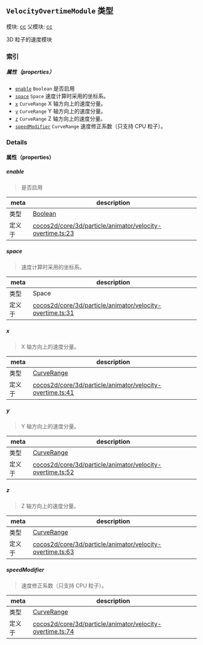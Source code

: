## `VelocityOvertimeModule` 类型



模块: [cc](../modules/cc.md)
父模块: [cc](../modules/cc.md)


3D 粒子的速度模块



### 索引

##### 属性（properties）

  - [`enable`](#enable) `Boolean` 是否启用
  - [`space`](#space) `Space` 速度计算时采用的坐标系。
  - [`x`](#x) `CurveRange` X 轴方向上的速度分量。
  - [`y`](#y) `CurveRange` Y 轴方向上的速度分量。
  - [`z`](#z) `CurveRange` Z 轴方向上的速度分量。
  - [`speedModifier`](#speedmodifier) `CurveRange` 速度修正系数（只支持 CPU 粒子）。





### Details


#### 属性（properties）


##### enable

> 是否启用

| meta | description |
|------|-------------|
| 类型 | <a href="https://developer.mozilla.org/en/JavaScript/Reference/Global_Objects/Boolean" class="crosslink external" target="_blank">Boolean</a> |
| 定义于 | [cocos2d/core/3d/particle/animator/velocity-overtime.ts:23](https://github.com/cocos-creator/engine/blob/f7d50d63228ec3047fe054a2d1e1535e90da2bd1/cocos2d/core/3d/particle/animator/velocity-overtime.ts#L23) |



##### space

> 速度计算时采用的坐标系。

| meta | description |
|------|-------------|
| 类型 | Space |
| 定义于 | [cocos2d/core/3d/particle/animator/velocity-overtime.ts:31](https://github.com/cocos-creator/engine/blob/f7d50d63228ec3047fe054a2d1e1535e90da2bd1/cocos2d/core/3d/particle/animator/velocity-overtime.ts#L31) |



##### x

> X 轴方向上的速度分量。

| meta | description |
|------|-------------|
| 类型 | <a href="../classes/CurveRange.html" class="crosslink">CurveRange</a> |
| 定义于 | [cocos2d/core/3d/particle/animator/velocity-overtime.ts:41](https://github.com/cocos-creator/engine/blob/f7d50d63228ec3047fe054a2d1e1535e90da2bd1/cocos2d/core/3d/particle/animator/velocity-overtime.ts#L41) |



##### y

> Y 轴方向上的速度分量。

| meta | description |
|------|-------------|
| 类型 | <a href="../classes/CurveRange.html" class="crosslink">CurveRange</a> |
| 定义于 | [cocos2d/core/3d/particle/animator/velocity-overtime.ts:52](https://github.com/cocos-creator/engine/blob/f7d50d63228ec3047fe054a2d1e1535e90da2bd1/cocos2d/core/3d/particle/animator/velocity-overtime.ts#L52) |



##### z

> Z 轴方向上的速度分量。

| meta | description |
|------|-------------|
| 类型 | <a href="../classes/CurveRange.html" class="crosslink">CurveRange</a> |
| 定义于 | [cocos2d/core/3d/particle/animator/velocity-overtime.ts:63](https://github.com/cocos-creator/engine/blob/f7d50d63228ec3047fe054a2d1e1535e90da2bd1/cocos2d/core/3d/particle/animator/velocity-overtime.ts#L63) |



##### speedModifier

> 速度修正系数（只支持 CPU 粒子）。

| meta | description |
|------|-------------|
| 类型 | <a href="../classes/CurveRange.html" class="crosslink">CurveRange</a> |
| 定义于 | [cocos2d/core/3d/particle/animator/velocity-overtime.ts:74](https://github.com/cocos-creator/engine/blob/f7d50d63228ec3047fe054a2d1e1535e90da2bd1/cocos2d/core/3d/particle/animator/velocity-overtime.ts#L74) |






